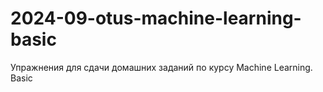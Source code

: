 # 2024-09-otus-machine-learning-basic
Упражнения для сдачи домашних заданий по курсу Machine Learning. Basic
